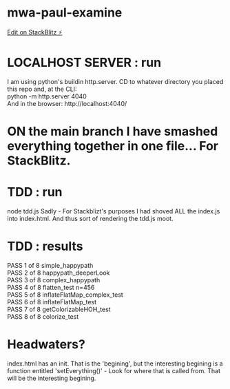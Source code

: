 # mwa-paul-examine
[Edit on StackBlitz ⚡️](https://stackblitz.com/edit/mwa-paul-examine4?file=README.md)

# LOCALHOST SERVER : run
I am using python's buildin http.server. CD to whatever directory you placed this repo and, at the CLI:   
python -m http.server 4040  
And in the browser: 
http://localhost:4040/

# ON the main branch I have smashed everything together in one file...   For StackBlitz.

# TDD : run 
node tdd.js
Sadly - For Stackblizt's purposes I had shoved ALL the index.js into index.html. And thus sort of rendering the tdd.js moot.  

# TDD : results
PASS  1 of 8 simple_happypath  
PASS  2 of 8 happypath_deeperLook  
PASS  3 of 8 complex_happypath  
PASS  4 of 8 flatten_test n=456  
PASS  5 of 8 inflateFlatMap_complex_test  
PASS  6 of 8 inflateFlatMap_test  
PASS  7 of 8 getColorizableHOH_test  
PASS  8 of 8 colorize_test

# Headwaters?
index.html has an init. That is the 'begining', but the interesting begining is a function entitled 'setEverything()' - Look for where that is called from. That will be the interesting begining. 

